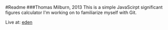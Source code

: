 #Readme
###Thomas Milburn, 2013
This is a simple JavaScirpt significant figures calculator I'm working on to familiarize myself with Git.


Live at: [eden](http://eden.rutgers.edu/~tjm275/sigfig)
